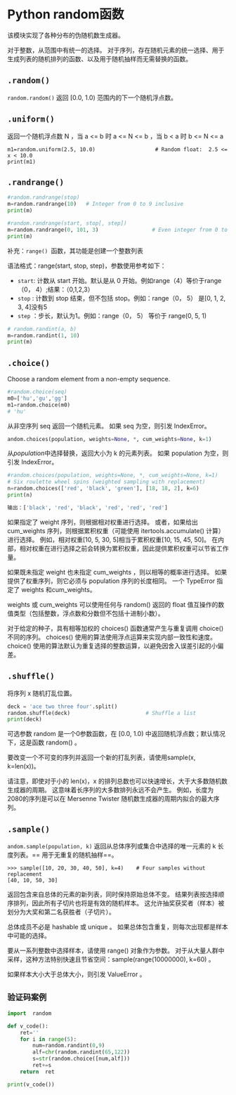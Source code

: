 # Python random函数

该模块实现了各种分布的伪随机数生成器。



对于整数，从范围中有统一的选择。 对于序列，存在随机元素的统一选择、用于生成列表的随机排列的函数、以及用于随机抽样而无需替换的函数。

## `.random()`

`random.random()`
返回 [0.0, 1.0) 范围内的下一个随机浮点数。

## `.uniform()`

返回一个随机浮点数 N ，当 a <= b 时 a <= N <= b ，当 b < a 时 b <= N <= a 

```
m1=random.uniform(2.5, 10.0)                   # Random float:  2.5 <= x < 10.0
print(m1)

```



## `.randrange()`

```python
#random.randrange(stop)
m=random.randrange(10)   # Integer from 0 to 9 inclusive
print(m)

#random.randrange(start, stop[, step])
m=random.randrange(0, 101, 3)                 # Even integer from 0 to 100 inclusive
print(m)


```

 补充：`range() `函数，其功能是创建一个整数列表

语法格式：range(start, stop, step)，参数使用参考如下：

- `start`: 计数从 start 开始。默认是从 0 开始。例如range（4）等价于range（0， 4）;结果：（0,1,2,3）
- `stop` : 计数到 stop 结束，但不包括 stop。例如：range（0， 5） 是[0, 1, 2, 3, 4]没有5
- `step` ：步长，默认为1。例如：range（0， 5） 等价于 range(0, 5, 1)


```python
# random.randint(a, b)
m=random.randint(1, 10)
print(m)

```



## `.choice()`

Choose a random element from a non-empty sequence.

```python
#random.choice(seq)
m0=['hu','gu','gg']
m1=random.choice(m0)
# 'hu'
```

从非空序列 seq 返回一个随机元素。 如果 seq 为空，则引发 IndexError。

```python
andom.choices(population, weights=None, *, cum_weights=None, k=1)
```

从*population*中选择替换，返回大小为 k 的元素列表。 如果 population 为空，则引发 IndexError。

```python
#random.choices(population, weights=None, *, cum_weights=None, k=1)
# Six roulette wheel spins (weighted sampling with replacement)
n=random.choices(['red', 'black', 'green'], [18, 18, 2], k=6)
print(n)

输出：['black', 'red', 'black', 'red', 'red', 'red']

```

如果指定了 weight 序列，则根据相对权重进行选择。 或者，如果给出 cum_weights 序列，则根据累积权重（可能使用 itertools.accumulate() 计算）进行选择。 例如，相对权重[10, 5, 30, 5]相当于累积权重[10, 15, 45, 50]。 在内部，相对权重在进行选择之前会转换为累积权重，因此提供累积权重可以节省工作量。

如果既未指定 weight 也未指定 cum_weights ，则以相等的概率进行选择。 如果提供了权重序列，则它必须与 population 序列的长度相同。 一个 TypeError 指定了 weights 和cum_weights。

weights 或 cum_weights 可以使用任何与 random() 返回的 float 值互操作的数值类型（包括整数，浮点数和分数但不包括十进制小数）。

对于给定的种子，具有相等加权的 choices() 函数通常产生与重复调用 choice() 不同的序列。 choices() 使用的算法使用浮点运算来实现内部一致性和速度。 choice() 使用的算法默认为重复选择的整数运算，以避免因舍入误差引起的小偏差。


## `.shuffle()`

将序列 x 随机打乱位置。

```python
deck = 'ace two three four'.split()
random.shuffle(deck)                        # Shuffle a list
print(deck)

```

可选参数 random 是一个0参数函数，在 [0.0, 1.0) 中返回随机浮点数；默认情况下，这是函数 random() 。

要改变一个不可变的序列并返回一个新的打乱列表，请使用sample(x, k=len(x))。

请注意，即使对于小的 len(x)，x 的排列总数也可以快速增长，大于大多数随机数生成器的周期。 这意味着长序列的大多数排列永远不会产生。 例如，长度为2080的序列是可以在 Mersenne Twister 随机数生成器的周期内拟合的最大序列。

## `.sample()`

`andom.sample(population, k)`
返回从总体序列或集合中选择的唯一元素的 k 长度列表。== 用于无重复的随机抽样==。

```
>>> sample([10, 20, 30, 40, 50], k=4)    # Four samples without replacement
[40, 10, 50, 30]

```

返回包含来自总体的元素的新列表，同时保持原始总体不变。 结果列表按选择顺序排列，因此所有子切片也将是有效的随机样本。 这允许抽奖获奖者（样本）被划分为大奖和第二名获胜者（子切片）。

总体成员不必是 hashable 或 unique 。 如果总体包含重复，则每次出现都是样本中可能的选择。

要从一系列整数中选择样本，请使用 range() 对象作为参数。 对于从大量人群中采样，这种方法特别快速且节省空间：sample(range(10000000), k=60) 。

如果样本大小大于总体大小，则引发 ValueError 。


## `验证码案例`

```python
import  random

def v_code():
    ret=''
    for i in range(5):
        num=random.randint(0,9)
        alf=chr(random.randint(65,122))
        s=str(random.choice([num,alf]))
        ret+=s
    return  ret

print(v_code())

```

